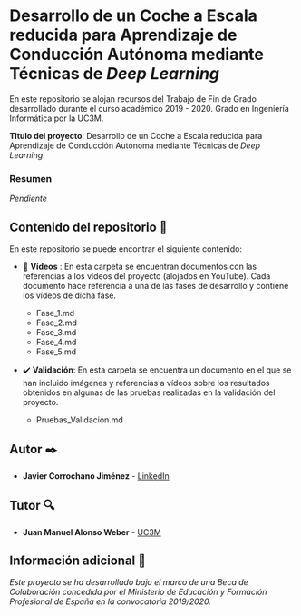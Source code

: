 # Desarrollo de un Coche a Escala reducida para Aprendizaje de Conducción Autónoma mediante Técnicas de _Deep Learning_

En este repositorio se alojan recursos del Trabajo de Fin de Grado desarrollado durante el curso académico 2019 - 2020. Grado en Ingeniería Informática por la UC3M.

**Titulo del proyecto**: Desarrollo de un Coche a Escala reducida para Aprendizaje de Conducción Autónoma mediante Técnicas de _Deep Learning_.

### Resumen

_Pendiente_

## Contenido del repositorio 📖

En este repositorio se puede encontrar el siguiente contenido:

- 🎥 **Vídeos** : En esta carpeta se encuentran documentos con las referencias a los vídeos del proyecto (alojados en YouTube). Cada documento hace referencia a una de las fases de desarrollo y contiene los vídeos de dicha fase.
    - Fase_1.md
    - Fase_2.md
    - Fase_3.md
    - Fase_4.md
    - Fase_5.md

- ✔️ **Validación**: En esta carpeta se encuentra un documento en el que se han incluido imágenes y referencias a vídeos sobre los resultados obtenidos en algunas de las pruebas realizadas en la validación del proyecto.
    - Pruebas_Validacion.md

## Autor ✒️

* **Javier Corrochano Jiménez** - [LinkedIn](https://www.linkedin.com/in/javier-corrochano-jimenez/)

## Tutor 🔍

* **Juan Manuel Alonso Weber** - [UC3M](https://www.inf.uc3m.es/component/comprofiler/userprofile/jmaw)


## Información adicional 📄

_Este proyecto se ha desarrollado bajo el marco de una Beca de Colaboración concedida por el Ministerio de Educación y Formación Profesional de España en la convocatoria 2019/2020._